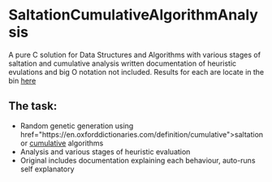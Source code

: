 # SaltationCumulativeAlgorithmAnalysis

<p>A pure C solution for Data Structures and Algorithms with various stages of saltation and cumulative analysis written documentation of heuristic evulations and big O notation not included. Results for each are locate in the bin <a href="https://github.com/fabianfranklinhuffstead/saltationCumulativeAlgorithmAnalysis/tree/master/bin">here</a></p>

<h2>The task: </h2>
<ul>
  <li>Random genetic generation using href="https://en.oxforddictionaries.com/definition/cumulative">saltation</a> or <a href="https://en.oxforddictionaries.com/definition/cumulative">cumulative</a> algorithms</li>
  <li>Analysis and various stages of heuristic evaluation</li>
  <li>Original includes documentation explaining each behaviour, auto-runs self explanatory</li>
</ul>
